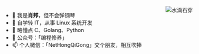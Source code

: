 <!--<p>
<img src="https://github-readme-stats.vercel.app/api?username=chopin11
&show_icons=true" alt="logo" align="left" style="margin-bottom: 20px;" />
</p>
-->

<img align="right" src="https://github-readme-stats.vercel.app/api?username=chopin11&show_icons=true&icon_color=CE1D2D&text_color=718096&bg_color=ffffff&hide_title=true"  alt="水滴石穿" align="right" style="margin-bottom: 20px;"/>


- 👋 我是**肖邦**，但不会弹钢琴
- 👀 自学转 IT，从事 Linux 系统开发
- 🌱 略懂点 C、Golang、Python
- 💞️ 公众号：「编程修养」
- 📫 个人微信：「NetHongQiGong」交个朋友，相互吹捧

<!---
chopin11/chopin11 is a ✨ special ✨ repository because its `README.md` (this file) appears on your GitHub profile.
You can click the Preview link to take a look at your changes.
--->
